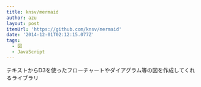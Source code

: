 ```yaml
---
title: knsv/mermaid
author: azu
layout: post
itemUrl: 'https://github.com/knsv/mermaid'
date: '2014-12-01T02:12:15.077Z'
tags:
  - 図
  - JavaScript
---
```

テキストからD3を使ったフローチャートやダイアグラム等の図を作成してくれるライブラリ
